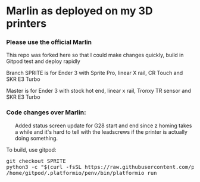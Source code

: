 <h1>Marlin as deployed on my 3D printers</h1>
<h3>Please use the official Marlin</h3>
<p>This repo was forked here so that I could make changes quickly, build in Gitpod test and deploy rapidly</p>
<p>Branch SPRITE is for Ender 3 with Sprite Pro, linear X rail, CR Touch and SKR E3 Turbo</p>

<p>Master is for Ender 3 with stock hot end, linear x rail, Tronxy TR sensor and SKR E3 Turbo </p>

<h3>Code changes over Marlin:</h3>
<ul>Added status screen update for G28 start and end since z homing takes a while and it's hard to tell with the leadscrews if the printer is actually doing something.</ul>

<p>To build, use gitpod:</p>
<pre>
git checkout SPRITE
python3 -c "$(curl -fsSL https://raw.githubusercontent.com/platformio/platformio/master/scripts/get-platformio.py)"
/home/gitpod/.platformio/penv/bin/platformio run
</pre>

